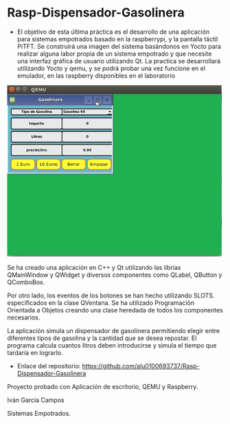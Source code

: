 # Rasp-Dispensador-Gasolinera

* El objetivo de esta última práctica es el desarrollo de una aplicación para sistemas empotrados
basado en la raspberrypi, y la pantalla táctil PiTFT. Se construirá una imagen del sistema
basándonos en Yocto para realizar alguna labor propia de un sistema empotrado y que necesite una
interfaz gráfica de usuario utilizando Qt.
La practica se desarrollará utilizando Yocto y qemu, y se podrá probar una vez funcione en el
emulador, en las raspberry disponibles en el laboratorio

<img src="https://github.com/alu0100693737/Rasp-Dispensador-Gasolinera/blob/master/qemux.JPG" width="500">


Se ha creado una aplicación en C++ y Qt utilizando las librias QMainWindow y QWidget y diversos componentes como QLabel, QButton y QComboBox.

Por otro lado, los eventos de los botones se han hecho utilizando SLOTS. especificados en la clase QVentana.
Se ha utilizado Programación Orientada a Objetos creando una clase heredada de todos los componentes necesarios.


La aplicación simula un dispensador de gasolinera permitiendo elegir entre diferentes tipos de gasolina y la cantidad que se desea repostar.
El programa calcula cuantos litros deben introducirse y simula el tiempo que tardaría en lograrlo.

* Enlace del repositorio:
https://github.com/alu0100693737/Rasp-Dispensador-Gasolinera

Proyecto probado con Aplicación de escritorio, QEMU y Raspberry.

Iván García Campos

Sistemas Empotrados.
